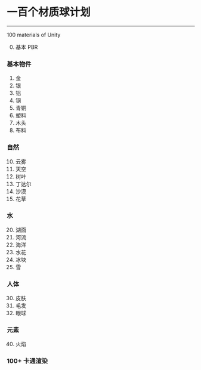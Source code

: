 # 一百个材质球计划
----
100 materials of Unity

00. 基本 PBR

### 基本物件
01. 金
02. 银
03. 铝
04. 钢
05. 青铜
06. 塑料
07. 木头
08. 布料

### 自然
10. 云雾
11. 天空
12. 树叶
13. 丁达尔
14. 沙漠
15. 花草

### 水
20. 湖面
21. 河流
22. 海洋
23. 水花
24. 冰块
25. 雪

### 人体
30. 皮肤
31. 毛发
32. 眼球

### 元素
40. 火焰

### 100+ 卡通渲染